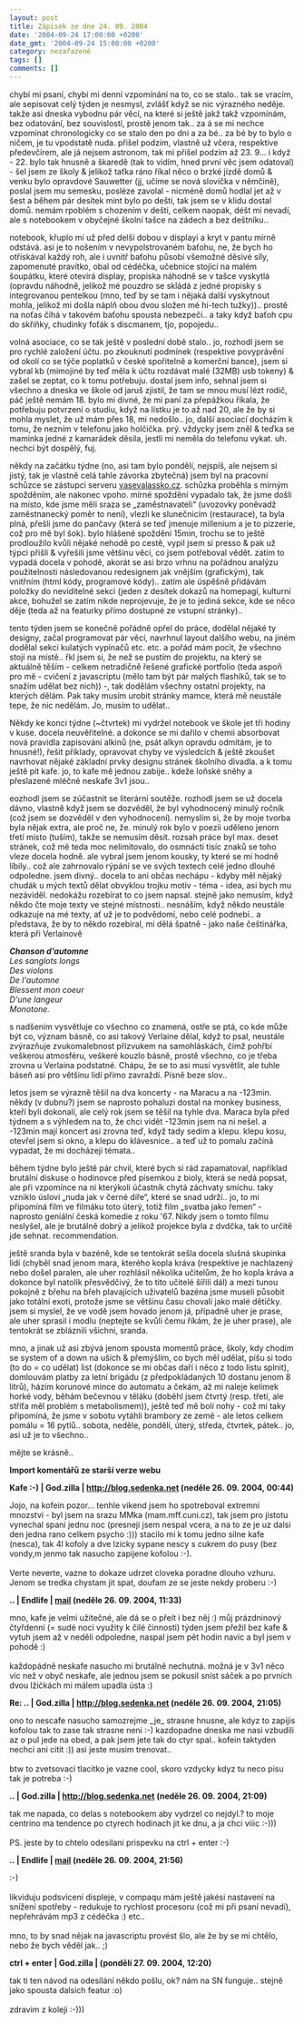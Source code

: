 ```yaml
---
layout: post
title: Zápisek ze dne 24. 09. 2004
date: '2004-09-24 17:00:00 +0200'
date_gmt: '2004-09-24 15:00:00 +0200'
category: nezařazené
tags: []
comments: []
---
```

<p>chybí mi psaní, chybí mi denní vzpomínání na to, co se stalo.. tak se vracím, ale sepisovat celý týden  je nesmysl, zvlášť když se nic výrazného neděje. takže asi dneska vybodnu pár věcí, na které si ještě jakž takž  vzpomínám, bez odatování, bez souvislostí, prostě jenom tak.. za á se mi nechce vzpomínat chronologicky co se  stalo den po dni a za bé.. za bé by to bylo o ničem, je tu vpodstatě nuda. přišel podzim, vlastně už včera,  respektive předevčírem, ale já nejsem astronom, tak mi přišel podzim až 23. 9... i když - 22. bylo tak hnusně  a škaredě (tak to vidím, hned první věc jsem odatoval) - šel jsem ze školy &amp; jelikož taťka ráno říkal  něco o brzké jízdě domů &amp; venku bylo opravdové Sauwetter (jj, učíme se nová slovíčka v němčině), poslal  jsem mu semesku, posléze zavolal - nicméně domů hodlal jet až v šest a během pár desítek mint bylo po dešti,  tak jsem se v klidu dostal domů. nemám rpoblém s chozením v dešti, celkem naopak, déšt mi nevadí, ale s notebookem  v obyčejné školní tašce na zádech a bez deštníku..</p>
<p>notebook, křuplo mi už před delší dobou v displayi a kryt v pantu mírně odstává. asi je to nošením v nevypolstrovaném  baťohu, ne, že bych ho otřískával každý roh, ale i uvnitř baťohu působí všemožné děsivé síly, zapomenuté pravítko,  obal od cédéčka, učebnice stojící na malém šoupátku, které otevírá display, propiska náhodně se v tašce  vyskytlá (opravdu náhodně, jelikož mé pouzdro se skládá z jedné propisky s integrovanou pentelkou (mno,  teď by se tam i nějaká další vyskytnout mohla, jelikož mi došla náplň obou dvou složen mé hi-tech tužky))..  prostě na noťas číhá v takovém baťohu spousta nebezpečí.. a taky když baťoh cpu do skříňky, chudinky foťák s  discmanem, tjo, popojedu..</p>
<p>volná asociace, co se tak ještě v poslední době stalo.. jo, rozhodl jsem se pro rychlé založení účtu. po zkouknutí  podmínek (respektive povyprávění od okolí co se týče poplatků v české spořitelně a komerční bance), jsem  si vybral kb (mimojiné by teď měla k účtu rozdávat malé (32MB) usb tokeny) &amp; zašel se zeptat, co k tomu  potřebuju. dostal jsem info, sehnal jsem si všechno a dneska ve škole od jaruš zjistil, že tam se mnou musí lézt  rodič, páč ještě nemám 18. bylo mi divné, že mi paní za přepážkou říkala, že potřebuju potvrzení o studiu,  když na lístku je to až nad 20, ale že by si mohla myslet, že už mám přes 18, mi nedošlo.. jo, další asociací  docházím k tomu, že nezním v telefonu jako holčička. prý. vždycky jsem zněl &amp; teďka se maminka jedné z kamarádek  děsila, jestli mi neměla do telefonu vykat. uh. nechci být dospělý, fuj.</p>
<p>někdy na začátku týdne (no, asi tam bylo pondělí, nejspíš, ale nejsem si jistý, tak je vlastně celá tahle  závorka zbytečná) jsem byl na pracovní schůzce se zástupci serveru  <a href="http://www.vasevalassko.cz">vasevalassko.cz</a>. schůzka proběhla s mírným spožděním, ale nakonec vpoho.  mírné spoždění vypadalo tak, že jsme došli na místo, kde jsme měli sraza se &bdquo;zaměstnavateli&ldquo; (uvozovky  poněvadž zaměstnanecký poměr to není), vlezli ke slunečnicím (restaurace), ta byla plná, přešli jsme do pančavy  (která se teď jmenuje millenium a je to pizzerie, což pro mě byl šok). bylo hlášené spoždění 15min, trochu se to ještě  prodloužilo kvůli nějaké nehodě po cestě, vypil jsem si presso &amp; pak už týpci přišli &amp; vyřešili jsme  většinu věcí, co jsem potřeboval vědět. zatím to vypadá docela v pohodě, akorát se asi brzo vrhnu na pořádnou analýzu  použitelnosti následovanou redesignem jak vnějším (grafickým), tak vnitřním (html kódy, programové kódy)..  zatím ale úspěšně přidávám položky do neviditelné sekci (jeden z desítek dokazů na homepagi, kulturní akce,  bohužel se zatím nikde neprojevuje, že je to jediná sekce, kde se něco děje (teda až na featurky přímo dostupné  ze vstupní stránky)..</p>
<p>tento týden jsem se konečně pořádně opřel do práce, dodělal nějaké ty designy, začal programovat pár věcí,  navrhnul layout dalšího webu, na jiném dodělal sekci kulatých vypínačů etc. etc. a pořád mám pocit, že všechno  stojí na místě.. řkl jsem si, že než se pustím do projektu, na který se aktuálně těším - celkem netradičně  řešené grafické portfolio (teda aspoň pro mě - cvičení z javascriptu (mělo tam být pár malých flashíků,  tak se to snažím udělat bez nich)) -, tak dodělám všechny ostatní projekty, na kterých dělám. Pak taky musím  urobit stránky mamce, která mě neustále tepe, že nic nedělám. Jo, musím to udělat..</p>
<p>Někdy ke konci týdne (~čtvrtek) mi vydržel notebook ve škole jet tři hodiny v kuse. docela neuvěřitelné. a dokonce  se mi dařilo v chemii absorbovat nová pravidla zapisování alkinů (ne, psát alkyn opravdu odmítám, je to hnusné!),  řešit příklady, opravovat chyby ve výsledcích &amp; ještě zkoušet navrhovat nějaké základní prvky designu  stránek školního divadla. a k tomu ještě pít kafe. jo, to kafe mě jednou zabije.. kdeže loňské sněhy a přeslazené  mléčné neskafe 3v1 jsou..</p>
<p>eozhodl jsem se zúčastnit se literární soutěže. rozhodl jsem se už docela dávno, vlastně když jsem se dozvěděl,  že byl vyhodnocený minulý ročník (což jsem se dozvěděl v den vyhodnocení). nemyslím si, že by moje tvorba byla nějak  extra, ale proč ne, že. minulý rok bylo v poezii uděleno jenom třetí místo (tuším), takže se nemusím děsit. rozsah  práce byl max. deset stránek, což mě teda moc nelimitovalo, do osmnácti tisíc znaků se toho vleze docela hodně.  ale vybral jsem jenom kousky, ty které se mi hodně líbily.. což ale zahrnovalo rýpání se ve svých textech celé jedno  dlouhé odpoledne. jsem divný.. docela to ani občas nechápu - kdyby měl nějaký chudák u mých textů dělat obvyklou  trojku motiv - téma - idea, asi bych mu nezáviděl. nedokážu rozebírat to co jsem napsal. stejně jako nemusím, když  někdo čte moje texty ve stejné místnosti.. nesnáším, když někdo neustále odkazuje na mé texty, ať už je to podvědomí,  nebo celé podnebí.. a představa, že by to někdo rozebíral, mi dělá špatně - jako naše češtinářka, která při Verlainově</p>
<p class="odsazeny"><em><strong>Chanson d'automne</strong><br>  Les sanglots longs<br>  Des violons<br>  De l'automne<br>  Blessent mon coeur<br>  D'une langeur<br>  Monotone.</em></p>
<p>s nadšením vysvětluje co všechno co znamená, ostře se ptá, co kde může být co, význam básně, co asi takový Verlaine  dělal, když to psal, neustále zvýrazňuje zvukomalebnost  přízvukem na samohláskách, čímž pohřbí veškerou atmosféru, veškeré kouzlo básně, prostě všechno, co je třeba zrovna  u Verlaina podstatné. Chápu, že se to asi musí vysvětlit, ale tuhle báseň asi pro většinu lidí přímo zavraždí. Písně  beze slov..</p>
<p>letos jsem se výrazně těšil na dva koncerty - na Maracu a na -123min. někdy (v dubnu?) jsem se naprosto pohaluzi  dostal na monkey business, kteří byli dokonalí, ale celý rok jsem se těšil na tyhle dva. Maraca byla před týdnem  a s výhledem na to, že chci vidět -123min jsem na ni nešel. a -123min mají koncert asi zrovna teď, když tady sedím a  klepu. klepu kosu, otevřel jsem si okno, a klepu do klávesnice.. a teď už to pomalu začíná vypadat, že mi docházejí  témata..</p>
<p>během týdne bylo ještě pár chvil, které bych si rád zapamatoval, například brutální diskuse o hodinovce před  písemkou z bioly, která se nedá popsat, ale při vzpomínce na ni kterýkoli účastník chytá záchvaty smíchu.  taky vzniklo úsloví &bdquo;nuda jak v černé díře&ldquo;, které se snad udrží.. jo, to mi připomíná film ve filmáku  toto úterý, totiž film &bdquo;svatba jako řemen&ldquo; - naprosto geniální česká komedie z roku '67. Nikdy jsem  o tomto filmu neslyšel, ale je brutálně dobrý a jelikož projekce byla z dvdčka, tak to určitě jde sehnat. recommendation.</p>
<p>ještě sranda byla v bazéně, kde se tentokrát sešla docela slušná skupinka lidí (chyběl snad jenom mara, kterého  kopla kráva (respektive je nachlazený nebo došel paralen, ale uher rozhlásil několika učitelům, že ho kopla kráva  a dokonce byl natolik přesvědčivý, že to tito učitelé šířili dál) a mezi tunou pokojně z břehu na břeh plavajících  uživatelů bazéna jsme museli působit jako totální exoti, protože jsme se většinu času chovali jako malé dětičky.  jsem si myslel, že ve vodě jsem hovado jenom já, případně uher je prase, ale uher sprasil i modlu (neptejte se kvůli  čemu říkám, že je uher prase), ale tentokrát se zbláznili všichni, sranda.</p>
<p>mno, a jinak už asi zbývá jenom spousta momentů práce, školy, kdy chodím se system of a down na uších &amp; přemýšlím,  co bych měl udělat, píšu si todo (to do = co udělat) list (dokonce se mi občas daří i něco z todo listu splnit),  domlouvám platby za letní brigádu (z předpokládaných 10 dostanu jenom 8 litrů), házím korunové mince do automatu  a čekám, až mi naleje kelímek horké vody, běhám bečevnou v těláku (doběhl jsem čtvrtý (resp. třetí, ale stříťa měl  problém s metabolismem)), ještě teď mě bolí nohy - což mi taky připomíná, že jsme v sobotu vytáhli brambory  ze země - ale letos celkem pomálu = 16 pytlů.. sobota, neděle, pondělí, úterý, středa, čtvrtek, pátek.. jo, asi  už je to všechno..</p>
<p>mějte se krásně..</p>
<div class="import-komentaru">
<p><strong>Import komentářů ze starší verze webu</strong></p>
<div class="comment">
<p style="font-weight:bold"><span class="compredmet">Kafe :-)</span> | <span class="comname">God.zilla</span> |  <a href="http://blog.sedenka.net">http://blog.sedenka.net</a> (neděle&nbsp;26.&nbsp;09.&nbsp;2004,&nbsp;00:44)</p>
<p>Jojo, na kofein pozor... tenhle vikend jsem ho spotreboval extremni mnozstvi - byl jsem na srazu MMka (mam.mff.cuni.cz), tak jsem pro jistotu vynechal spani jednu noc (presneji jsem nespal vcera, a na to ze je uz dalsi den jedna rano celkem psycho :))) stacilo mi k tomu jedno silne kafe (nesca), tak 4l kofoly a dve lzicky sypane nescy s cukrem do pusy (bez vondy,m jenmo tak nasucho zapijene kofolou :-). <br>  <br> Verte neverte, vazne to dokaze udrzet cloveka poradne dlouho vzhuru. Jenom se tredka chystam jit spat, doufam ze se jeste nekdy proberu :-) </p>
</div>
<div class="comment">
<p style="font-weight:bold"><span class="compredmet">..</span> | <span class="comname">Endlife</span> |  <a href="mailto:jan.martinek@post.cz">mail</a> (neděle&nbsp;26.&nbsp;09.&nbsp;2004,&nbsp;11:33)</p>
<p>mno, kafe je velmi užitečné, ale dá se o přeít i bez něj :) můj prázdninový čtyřdenní (= sudé noci využity k čilé činnosti) týden jsem přežil bez kafe &amp; vytuh jsem až v neděli odpoledne, naspal jsem pět hodin navíc a byl jsem v pohodě :) <br>  <br> každopádně neskafe nasucho mi brutálně nechutná. možná je v 3v1 něco víc než v obyč neskafe, ale jednou jsem se pokusil sníst sáček a po prvních dvou lžičkách mi málem upadla ústa :) </p>
</div>
<div class="comment">
<p style="font-weight:bold"><span class="compredmet">Re: ..</span> | <span class="comname">God.zilla</span> |  <a href="http://blog.sedenka.net">http://blog.sedenka.net</a> (neděle&nbsp;26.&nbsp;09.&nbsp;2004,&nbsp;21:05)</p>
<p>ono to nescafe nasucho samozrejme _je_ strasne hnusne, ale kdyz to zapijis kofolou tak to zase tak strasne neni :-) kazdopadne dneska me nasi vzbudili az o pul jede na obed, a pak jsem jete tak do ctyr spal.. kofein taktyden nechci ani citit :)) asi jeste musim trenovat.. <br>  <br> btw to zvetsovaci tlacitko je vazne cool, skoro vzdycky kdyz tu neco pisu tak je potreba :-) </p>
</div>
<div class="comment">
<p style="font-weight:bold"><span class="compredmet">..</span> | <span class="comname">God.zilla</span> |  <a href="http://blog.sedenka.net">http://blog.sedenka.net</a> (neděle&nbsp;26.&nbsp;09.&nbsp;2004,&nbsp;21:09)</p>
<p>tak me napada, co delas s notebookem aby vydrzel co nejdyl.? to moje centrino ma tendence po ctyrech hodinach jit ke dnu, a ja chci viiic :-))) <br>  <br> PS. jeste by to chtelo odesilani prispevku na ctrl + enter :-) </p>
</div>
<div class="comment">
<p style="font-weight:bold"><span class="compredmet">..</span> | <span class="comname">Endlife</span> |  <a href="mailto:jan.martinek@post.cz">mail</a> (neděle&nbsp;26.&nbsp;09.&nbsp;2004,&nbsp;21:56)</p>
<p>:-) <br>  <br> likviduju podsvícení displeje, v compaqu mám ještě jakési nastavení na snížení spotřeby - redukuje to rychlost procesoru (což mi při psaní nevadí), nepřehrávám mp3 z cédéčka :) etc.. <br>  <br> mno, to by snad nějak na javascriptu provést šlo, ale že by se mi chtělo, nebo že bych věděl jak.. ;) </p>
</div>
<div class="comment">
<p style="font-weight:bold"><span class="compredmet">ctrl + enter</span> | <span class="comname">God.zilla</span> | (pondělí&nbsp;27.&nbsp;09.&nbsp;2004,&nbsp;12:20)</p>
<p>tak ti ten návod na odesílání někdo pošlu, ok? nám na SN funguje.. stejně jako spousta dalsich featur :o) <br>  <br> zdravim z koleji :-))) </p>
</div>
</div>
